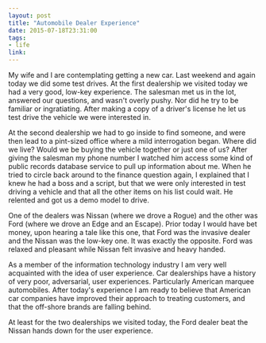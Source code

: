 ```yaml
---
layout: post
title: "Automobile Dealer Experience"
date: 2015-07-18T23:31:00
tags:
- life
link:
---
```

My wife and I are contemplating getting a new car. Last weekend and again today we did some test drives. At the first dealership we visited today we had a very good, low-key experience. The salesman met us in the lot, answered our questions, and wasn't overly pushy. Nor did he try to be familiar or ingratiating. After making a copy of a driver's license he let us test drive the vehicle we were interested in.

At the second dealership we had to go inside to find someone, and were then lead to a pint-sized office where a mild interrogation began. Where did we live? Would we be buying the vehicle together or just one of us? After giving the salesman my phone number I watched him access some kind of public records database service to pull up information about me. When he tried to circle back around to the finance question again, I explained that I knew he had a boss and a script, but that we were only interested in test driving a vehicle and that all the other items on his list could wait. He relented and got us a demo model to drive.

One of the dealers was Nissan (where we drove a Rogue) and the other was Ford (where we drove an Edge and an Escape). Prior today I would have bet money, upon hearing a tale like this one, that Ford was the invasive dealer and the Nissan was the low-key one. It was exactly the opposite. Ford was relaxed and pleasant while Nissan felt invasive and heavy handed.

As a member of the information technology industry I am very well acquainted with the idea of user experience. Car dealerships have a history of very poor, adversarial, user experiences. Particularly American marquee automobiles. After today's experience I am ready to believe that American car companies have improved their approach to treating customers, and that the off-shore brands are falling behind.

At least for the two dealerships we visited today, the Ford dealer beat the Nissan hands down for the user experience.
